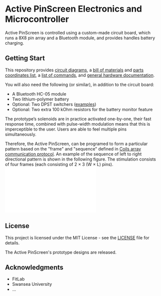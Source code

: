# Active PinScreen Electronics and Microcontroller
Active PinScreen is controlled using a custom-made circuit board, which runs a 8X8 pin array and a Bluetooth module, and provides handles battery charging.

## Getting Start
This repository provides [circuit diagrams](Gerber%20files/), a [bill of materials](Coil%20array%20BOM.xls) and [parts coordinates list](partslist_coil.xls), a [list of commands](Coils-protocol.pdf), and [general hardware documentation](pintoy_paper.pdf).

You will also need the following (or similar), in addition to the circuit board:

* A Bluetooth HC-05 module
* Two lithium-polymer battery
* Optional: Two DPST switchers ([examples](https://onecall.farnell.com/c-k-components/l201011ss03q/slide-switch-dpst-4a-125v-panel/dp/2931771))
* Optional: Two extra 100 kOhm resistors for the battery monitor feature

The prototype’s solenoids are in practice activated one-by-one, their fast response time, combined with pulse-width modulation means that this is imperceptible to the user. Users are able to feel multiple pins simultaneously.

Therefore, the Active PinScreen, can be programed to form a particular pattern based on the "frame" and "sequence" defined in [Coils array communication protocol](Coils-protocol.pdf).
An example of the sequence of left to right directional pattern is shown in the following figure. The stimulation consists of four frames (each consisting of 2 × 3 (W × L) pins). ![figure](Sequencing.pdf)

## License

This project is licensed under the MIT License - see the [LICENSE](LICENSE) file for details.

The Active PinScreen's prototype designs are released.

## Acknowledgments

* FitLab
* Swansea University
* ...